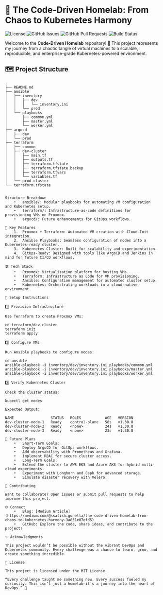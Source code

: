 # 🚀 The Code-Driven Homelab: From Chaos to Kubernetes Harmony

![License](https://img.shields.io/badge/license-MIT-blue.svg)
![GitHub Issues](https://img.shields.io/github/issues/your-username/your-repo)
![GitHub Pull Requests](https://img.shields.io/github/issues-pr/your-username/your-repo)
![Build Status](https://img.shields.io/github/actions/workflow/status/your-username/your-repo/ci.yml?branch=main)

Welcome to the **Code-Driven Homelab** repository! 🎉 This project represents my journey from a chaotic tangle of virtual machines to a scalable, reproducible, and enterprise-grade Kubernetes-powered environment.

## 🗺️ Project Structure

```plaintext
.
├── README.md
├── ansible
│   ├── inventory
│   │   ├── dev
│   │   │   └── inventory.ini
│   │   └── prod
│   └── playbooks
│       ├── common.yml
│       ├── master.yml
│       └── worker.yml
├── argocd
│   ├── dev
│   └── prod
├── terraform
│   ├── common
│   ├── dev-cluster
│   │   ├── main.tf
│   │   ├── outputs.tf
│   │   ├── terraform.tfstate
│   │   ├── terraform.tfstate.backup
│   │   ├── terraform.tfvars
│   │   └── variables.tf
│   └── prod-cluster
└── terraform.tfstate


Structure Breakdown
	•	ansible/: Modular playbooks for automating VM configuration and Kubernetes setup.
	•	terraform/: Infrastructure-as-code definitions for provisioning VMs on Proxmox.
	•	argocd/: Future enhancements for GitOps workflows.

🎯 Key Features
	1.	Proxmox + Terraform: Automated VM creation with Cloud-Init integration.
	2.	Ansible Playbooks: Seamless configuration of nodes into a Kubernetes-ready cluster.
	3.	Kubernetes Cluster: Built for scalability and experimentation.
	4.	GitOps-Ready: Designed with tools like ArgoCD and Jenkins in mind for future CI/CD workflows.

🛠️ Tech Stack
	•	Proxmox: Virtualization platform for hosting VMs.
	•	Terraform: Infrastructure as Code for VM provisioning.
	•	Ansible: Configuration management for automated cluster setup.
	•	Kubernetes: Orchestrating workloads in a cloud-native environment.

📝 Setup Instructions

1️⃣ Provision Infrastructure

Use Terraform to create Proxmox VMs:

cd terraform/dev-cluster
terraform init
terraform apply

2️⃣ Configure VMs

Run Ansible playbooks to configure nodes:

cd ansible
ansible-playbook -i inventory/dev/inventory.ini playbooks/common.yml
ansible-playbook -i inventory/dev/inventory.ini playbooks/master.yml
ansible-playbook -i inventory/dev/inventory.ini playbooks/worker.yml

3️⃣ Verify Kubernetes Cluster

Check the cluster status:

kubectl get nodes

Expected Output:

NAME                 STATUS   ROLES           AGE   VERSION
dev-cluster-node-1   Ready    control-plane   58s   v1.30.8
dev-cluster-node-2   Ready    <none>          24s   v1.30.8
dev-cluster-node-3   Ready    <none>          23s   v1.30.8

🌟 Future Plans
	•	Short-Term Goals:
	•	Deploy ArgoCD for GitOps workflows.
	•	Add observability with Prometheus and Grafana.
	•	Implement RBAC for secure cluster access.
	•	Long-Term Goals:
	•	Extend the cluster to AWS EKS and Azure AKS for hybrid multi-cloud experiments.
	•	Experiment with Longhorn and Ceph for advanced storage.
	•	Simulate disaster recovery with Velero.

🤝 Contributing

Want to collaborate? Open issues or submit pull requests to help improve this project.

🌐 Connect
	•	Blog: [Medium Article](https://medium.com/@ssatish.gonella/the-code-driven-homelab-from-chaos-to-kubernetes-harmony-3a851e07efd5)
	•	GitHub: Explore the code, share ideas, and contribute to the project!

✨ Acknowledgments

This project wouldn’t be possible without the vibrant DevOps and Kubernetes community. Every challenge was a chance to learn, grow, and create something incredible.

📜 License

This project is licensed under the MIT License.

“Every challenge taught me something new. Every success fueled my curiosity. This isn’t just a homelab—it’s a journey into the heart of DevOps.” 🚀